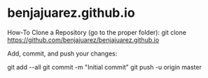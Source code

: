 benjajuarez.github.io
=====================

How-To Clone a Repository (go to the proper folder):
git clone https://github.com/benjajuarez/benjajuarez.github.io

Add, commit, and push your changes:

git add --all
git commit -m "Initial commit"
git push -u origin master